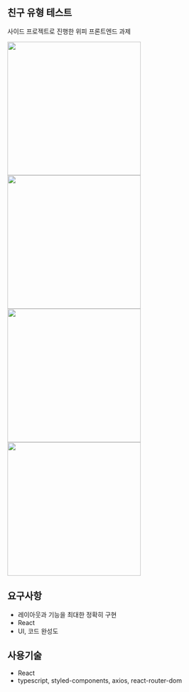 ## 친구 유형 테스트

사이드 프로젝트로 진행한 위피 프론트엔드 과제

<img width="300" alt="" src="https://user-images.githubusercontent.com/33520085/89703228-9f9c8680-d983-11ea-9b5c-c2c02725470d.png"><img width="300" alt="" src="https://user-images.githubusercontent.com/33520085/89703230-a3300d80-d983-11ea-89f5-b58a8499e1e8.png"><img width="300" alt="" src="https://user-images.githubusercontent.com/33520085/89703233-a4f9d100-d983-11ea-8b98-16e094f4aaf0.png"><img width="300" alt="" src="https://user-images.githubusercontent.com/33520085/89703235-a6c39480-d983-11ea-9c91-30b1a37e4bcb.png">

## 요구사항

- 레이아웃과 기능을 최대한 정확히 구현
- React
- UI, 코드 완성도

## 사용기술

- React
- typescript, styled-components, axios, react-router-dom
